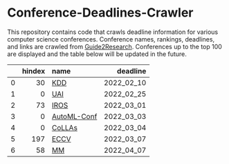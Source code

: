 # Conference-Deadlines-Crawler 

 This repository contains code that crawls deadline information for various computer science conferences. Conference names, rankings, deadlines, and links are crawled from [Guide2Research](https://www.guide2research.com/topconf/machine-learning). Conferences up to the top 100 are displayed and the table below will be updated in the future.

|    |   hindex | name                                 |   deadline |
|---:|---------:|:-------------------------------------|-----------:|
|  0 |       30 | [KDD](https://www.kdd.org/kdd2022/)  | 2022_02_10 |
|  1 |        0 | [UAI](https://www.auai.org/uai2022/) | 2022_02_25 |
|  2 |       73 | [IROS](https://iros2022.org/)        | 2022_03_01 |
|  3 |        0 | [AutoML-Conf](https://automl.cc/)    | 2022_03_03 |
|  4 |        0 | [CoLLAs](https://lifelong-ml.cc)     | 2022_03_04 |
|  5 |      197 | [ECCV](https://eccv2022.ecva.net/)   | 2022_03_07 |
|  6 |       58 | [MM](https://2022.acmmm.org/)        | 2022_04_07 |